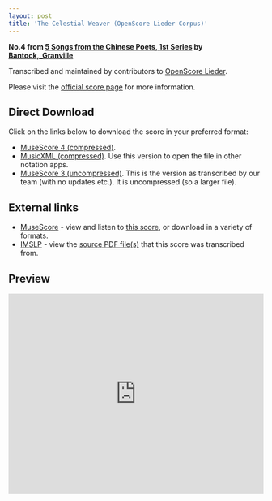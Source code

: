 ```yaml
---
layout: post
title: 'The Celestial Weaver (OpenScore Lieder Corpus)'
---
```


__No.4 from [5 Songs from the Chinese Poets, 1st Series](https://fourscoreandmore.org/openscore/lieder/Bantock%2C_Granville/5_Songs_from_the_Chinese_Poets%2C_1st_Series/) by [Bantock,_Granville](https://fourscoreandmore.org/openscore/lieder/Bantock%2C_Granville)__

Transcribed and maintained by contributors to [OpenScore Lieder].

Please visit the [official score page] for more information.

[official score page]: https://musescore.com/openscore-lieder-corpus/scores/6211559
[OpenScore Lieder]: https://musescore.com/openscore-lieder-corpus

## Direct Download

Click on the links below to download the score in your preferred format:
- [MuseScore 4 (compressed)](https://fourscoreandmore.org/openscore/lieder/Bantock%2C_Granville/5_Songs_from_the_Chinese_Poets%2C_1st_Series/4_The_Celestial_Weaver.mscz).
- [MusicXML (compressed)](https://fourscoreandmore.org/openscore/lieder/Bantock%2C_Granville/5_Songs_from_the_Chinese_Poets%2C_1st_Series/4_The_Celestial_Weaver.mxl). Use this version to open the file in other notation apps.
- [MuseScore 3 (uncompressed)](https://raw.githubusercontent.com/OpenScore/Lieder/refs/heads/main/scores/Bantock%2C_Granville/5_Songs_from_the_Chinese_Poets%2C_1st_Series/4_The_Celestial_Weaver/lc6211559.mscx). This is the version as transcribed by our team (with no updates etc.). It is uncompressed (so a larger file).

## External links

- [MuseScore] - view and listen to [this score][MuseScore], or download in a variety of formats.
- [IMSLP] - view the [source PDF file(s)][IMSLP] that this score was transcribed from.

[MuseScore]: https://musescore.com/score/6211559
[IMSLP]: https://imslp.org/wiki/Special:ReverseLookup/236270

## Preview

<iframe width="100%" height="394" src="https://musescore.com/openscore-lieder-corpus/scores/6211559/embed" frameborder="0" allowfullscreen allow="autoplay; fullscreen"></iframe>
